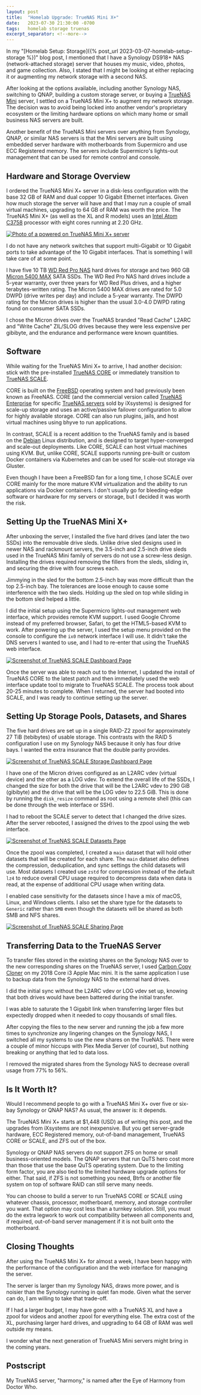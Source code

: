 ```yaml
---
layout: post
title:  "Homelab Upgrade: TrueNAS Mini X+"
date:   2023-07-30 21:30:00 -0700
tags:   homelab storage truenas
excerpt_separator: <!--more-->
---
```


In my "[Homelab Setup: Storage]({% post_url 2023-03-07-homelab-setup-storage %})" blog post, I mentioned that I have a Synology DS918+ NAS (network-attached storage) server that houses my music, video, photos, and game collection. Also, I stated that I might be looking at either replacing it or augmenting my network storage with a second NAS.

<!--more-->

After looking at the options available, including another Synology NAS, switching to QNAP, building a custom storage server, or buying a [TrueNAS Mini](https://www.truenas.com/truenas-mini/) server, I settled on a TrueNAS Mini X+ to augment my network storage. The decision was to avoid being locked into another vendor's proprietary ecosystem or the limiting hardware options on which many home or small business NAS servers are built.

Another benefit of the TrueNAS Mini servers over anything from Synology, QNAP, or similar NAS servers is that the Mini servers are built using embedded server hardware with motherboards from Supermicro and use ECC Registered memory. The servers include Supermicro's lights-out management that can be used for remote control and console.

## Hardware and Storage Overview

I ordered the TrueNAS Mini X+ server in a disk-less configuration with the base 32 GB of RAM and dual copper 10 Gigabit Ethernet interfaces. Given how much storage the server will have and that I may run a couple of small virtual machines, upgrading to 64 GB of RAM was worth the price. The TrueNAS Mini X+ (as well as the XL and R models) uses an [Intel Atom C3758](https://www.intel.com/content/www/us/en/products/sku/97926/intel-atom-processor-c3758-16m-cache-up-to-2-20-ghz/specifications.html) processor with eight cores running at 2.20 GHz.

[![Photo of a powered on TrueNAS Mini X+ server](/assets/images/truenas/truenas-mini-x-plus.jpg "Photo of a powered on TrueNAS Mini X+ server")](/assets/images/truenas/truenas-mini-x-plus.jpg)

I do not have any network switches that support multi-Gigabit or 10 Gigabit ports to take advantage of the 10 Gigabit interfaces. That is something I will take care of at some point.

I have five 10 TB [WD Red Pro NAS](https://www.westerndigital.com/products/internal-drives/wd-red-pro-sata-hdd) hard drives for storage and two 960 GB [Micron 5400 MAX](https://www.micron.com/products/ssd/product-lines/5400) SATA SSDs. The WD Red Pro NAS hard drives include a 5-year warranty, over three years for WD Red Plus drives, and a higher terabytes-written rating. The Micron 5400 MAX drives are rated for 5.0 DWPD (drive writes per day) and include a 5-year warranty. The DWPD rating for the Micron drives is higher than the usual 3.0-4.0 DWPD rating found on consumer SATA SSDs.

I chose the Micron drives over the TrueNAS branded "Read Cache" L2ARC and "Write Cache" ZIL/SLOG drives because they were less expensive per gibibyte, and the endurance and performance were known quantities.

## Software

While waiting for the TrueNAS Mini X+ to arrive, I had another decision: stick with the pre-installed [TrueNAS CORE](https://www.truenas.com/truenas-core/) or immediately transition to [TrueNAS SCALE](https://www.truenas.com/truenas-scale/).

CORE is built on the [FreeBSD](https://www.freebsd.org) operating system and had previously been known as FreeNAS. CORE (and the commercial version called [TrueNAS Enterprise](https://www.truenas.com/truenas-enterprise/) for specific [TrueNAS servers](https://www.truenas.com/systems-overview/) sold by iXsystems) is designed for scale-up storage and uses an active/passive failover configuration to allow for highly available storage. CORE can also run plugins, jails, and host virtual machines using bhyve to run applications.

In contrast, SCALE is a recent addition to the TrueNAS family and is based on the [Debian](https://www.debian.org) Linux distribution, and is designed to target hyper-converged and scale-out deployments. Like CORE, SCALE can host virtual machines using KVM. But, unlike CORE, SCALE supports running pre-built or custom Docker containers via Kubernetes and can be used for scale-out storage via Gluster.

Even though I have been a FreeBSD fan for a long time, I chose SCALE over CORE mainly for the more mature KVM virtualization and the ability to run applications via Docker containers. I don't usually go for bleeding-edge software or hardware for my servers or storage, but I decided it was worth the risk.

## Setting Up the TrueNAS Mini X+

After unboxing the server, I installed the five hard drives (and later the two SSDs) into the removable drive sleds. Unlike drive sled designs used in newer NAS and rackmount servers, the 3.5-inch and 2.5-inch drive sleds used in the TrueNAS Mini family of servers do not use a screw-less design. Installing the drives required removing the fillers from the sleds, sliding in, and securing the drive with four screws each.

Jimmying in the sled for the bottom 2.5-inch bay was more difficult than the top 2.5-inch bay. The tolerances are loose enough to cause some interference with the two sleds. Holding up the sled on top while sliding in the bottom sled helped a little.

I did the initial setup using the Supermicro lights-out management web interface, which provides remote KVM support. I used Google Chrome instead of my preferred browser, Safari, to get the HTML5-based KVM to work. After powering up the server, I used the setup menu provided on the console to configure the `ix0` network interface I will use. It didn't take the DNS servers I wanted to use, and I had to re-enter that using the TrueNAS web interface.

[![Screenshot of TrueNAS SCALE Dashboard Page](/assets/images/truenas/truenas-dashboard.png "Screenshot of TrueNAS SCALE Dashboard Page")](/assets/images/truenas/truenas-dashboard.png)

Once the server was able to reach out to the Internet, I updated the install of TrueNAS CORE to the latest patch and then immediately used the web interface update tool to migrate to TrueNAS SCALE. The process took about 20-25 minutes to complete. When I returned, the server had booted into SCALE, and I was ready to continue setting up the server.

## Setting Up Storage Pools, Datasets, and Shares

The five hard drives are set up in a single RAID-Z2 zpool for approximately 27 TiB (tebibytes) of usable storage. This contrasts with the RAID 5 configuration I use on my Synology NAS because it only has four drive bays. I wanted the extra insurance that the double parity provides.

[![Screenshot of TrueNAS SCALE Storage Dashboard Page](/assets/images/truenas/truenas-storage-dashboard.png "Screenshot of TrueNAS SCALE Storage Dashboard Page")](/assets/images/truenas/truenas-storage-dashboard.png)

I have one of the Micron drives configured as an L2ARC vdev (virtual device) and the other as a LOG vdev. To extend the overall life of the SSDs, I changed the size for both the drive that will be the L2ARC vdev to 290 GiB (gibibyte) and the drive that will be the LOG vdev to 22.5 GiB. This is done by running the `disk_resize` command as root using a remote shell (this can be done through the web interface or SSH).

I had to reboot the SCALE server to detect that I changed the drive sizes. After the server rebooted, I assigned the drives to the zpool using the web interface.

[![Screenshot of TrueNAS SCALE Datasets Page](/assets/images/truenas/truenas-datasets.png "Screenshot of TrueNAS SCALE Datasets Page")](/assets/images/truenas/truenas-datasets.png)

Once the zpool was completed, I created a `main` dataset that will hold other datasets that will be created for each share. The `main` dataset also defines the compression, deduplication, and sync settings the child datasets will use. Most datasets I created use `zstd` for compression instead of the default `lz4` to reduce overall CPU usage required to decompress data when data is read, at the expense of additional CPU usage when writing data.

I enabled case sensitivity for the datasets since I have a mix of macOS, Linux, and Windows clients. I also set the share type for the datasets to `Generic` rather than `SMB` even though the datasets will be shared as both SMB and NFS shares.

[![Screenshot of TrueNAS SCALE Sharing Page](/assets/images/truenas/truenas-sharing.png "Screenshot of TrueNAS SCALE Sharing Page")](/assets/images/truenas/truenas-sharing.png)

## Transferring Data to the TrueNAS Server

To transfer files stored in the existing shares on the Synology NAS over to the new corresponding shares on the TrueNAS server, I used [Carbon Copy Cloner](https://bombich.com) on my 2018 Core i3 Apple Mac mini. It is the same application I use to backup data from the Synology NAS to the external hard drives.

I did the initial sync without the L2ARC vdev or LOG vdev set up, knowing that both drives would have been battered during the initial transfer.

I was able to saturate the 1 Gigabit link when transferring larger files but expectedly dropped when it needed to copy thousands of small files.

After copying the files to the new server and running the job a few more times to synchronize any lingering changes on the Synology NAS, I switched all my systems to use the new shares on the TrueNAS. There were a couple of minor hiccups with Plex Media Server (of course), but nothing breaking or anything that led to data loss.

I removed the migrated shares from the Synology NAS to decrease overall usage from 77% to 56%.

## Is It Worth It?

Would I recommend people to go with a TrueNAS Mini X+ over five or six-bay Synology or QNAP NAS? As usual, the answer is: it depends.

The TrueNAS Mini X+ starts at $1,448 (USD) as of writing this post, and the upgrades from iXsystems are not inexpensive. But you get server-grade hardware, ECC Registered memory, out-of-band management, TrueNAS CORE or SCALE, and ZFS out of the box.

Synology or QNAP NAS servers do not support ZFS on home or small business-oriented models. The QNAP servers that run QuTS hero cost more than those that use the base QuTS operating system. Due to the limiting form factor, you are also tied to the limited hardware upgrade options for either. That said, if ZFS is not something you need, Btrfs or another file system on top of software RAID can still serve many needs.

You can choose to build a server to run TrueNAS CORE or SCALE using whatever chassis, processor, motherboard, memory, and storage controller you want. That option may cost less than a turnkey solution. Still, you must do the extra legwork to work out compatibility between all components and, if required, out-of-band server management if it is not built onto the motherboard.

## Closing Thoughts

After using the TrueNAS Mini X+ for almost a week, I have been happy with the performance of the configuration and the web interface for managing the server.

The server is larger than my Synology NAS, draws more power, and is noisier than the Synology running in quiet fan mode. Given what the server can do, I am willing to take that trade-off.

If I had a larger budget, I may have gone with a TrueNAS XL and have a zpool for videos and another zpool for everything else. The extra cost of the XL, purchasing larger hard drives, and upgrading to 64 GB of RAM was well outside my means.

I wonder what the next generation of TrueNAS Mini servers might bring in the coming years.

## Postscript

My TrueNAS server, "harmony," is named after the Eye of Harmony from Doctor Who.
